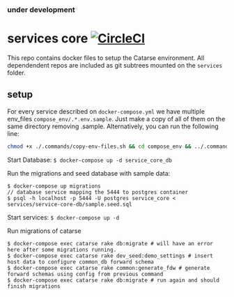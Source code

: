 ### under development

# services core [![CircleCI](https://circleci.com/gh/common-group/services-core.svg?style=svg)](https://circleci.com/gh/common-group/services-core)

This repo contains docker files to setup the Catarse environment. All dependendent repos are included as git subtrees mounted on the `services` folder.

## setup

For every service described on `docker-compose.yml` we have multiple env_files `compose_env/.*.env.sample`. Just make a copy of all of them on the same directory removing .sample.
Alternatively, you can run the following line:

```bash
chmod +x ./.commands/copy-env-files.sh && cd compose_env && ../.commands/copy-env-files.sh
```

Start Database:
`$ docker-compose up -d service_core_db`

Run the migrations and seed database with sample data:

```
$ docker-compose up migrations
// database service mapping the 5444 to postgres container
$ psql -h localhost -p 5444 -U postgres service_core < services/service-core-db/sample.seed.sql
```

Start services:
`$ docker-compose up -d`

Run migrations of catarse

```
$ docker-compose exec catarse rake db:migrate # will have an error here after some migrations running.
$ docker-compose exec catarse rake dev_seed:demo_settings # insert host data to configure common_db forward schema
$ docker-compose exec catarse rake common:generate_fdw # generate forward schemas using config from previous command
$ docker-compose exec catarse rake db:migrate # run again and should finish migrations
```

